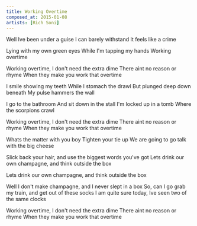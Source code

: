 ```yaml
---
title: Working Overtime
composed_at: 2015-01-08
artists: [Rich Soni]
---
```


Well Ive been under a guise
I can barely withstand
It feels like a crime

Lying with my own green eyes
While I'm tapping my hands
Working overtime

Working overtime,
I don't need the extra dime
There aint no reason or rhyme
When they make you work that overtime

I smile showing my teeth
While I stomach the drawl
But plunged deep down beneath
My pulse hammers the wall

I go to the bathroom
And sit down in the stall
I'm locked up in a tomb
Where the scorpions crawl


Working overtime,
I don't need the extra dime
There aint no reason or rhyme
When they make you work that overtime

Whats the matter with you boy
Tighten your tie up
We are going to go talk with the big cheese

Slick back your hair, and use the biggest words you've got
Lets drink our own champagne, and think outside the box

Lets drink our own champagne, and think outside the box

Well I don't make champagne, and I never slept in a box
So, can I go grab my train, and get out of these socks
I am quite sure today, Ive seen two of the same clocks

Working overtime,
I don't need the extra dime
There aint no reason or rhyme
When they make you work that overtime

